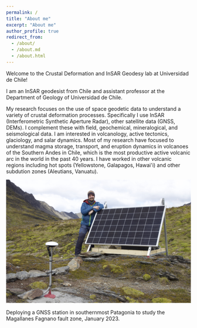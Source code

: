 ```yaml
---
permalink: /
title: "About me"
excerpt: "About me"
author_profile: true
redirect_from: 
  - /about/
  - /about.md
  - /about.html
---
```


Welcome to the Crustal Deformation and InSAR Geodesy lab at Universidad de Chile!

I am an InSAR geodesist from Chile and assistant professor at the Department of Geology of Universidad de Chile. 

My research focuses on the use of space geodetic data to understand a variety of crustal deformation processes. Specifically I use InSAR (Interferometric Synthetic Aperture Radar), other satellite data (GNSS, DEMs). I complement these with field, geochemical, mineralogical, and seismological data. I am interested in volcanology, active tectonics, glaciology, and salar dynamics. Most of my research have focused to understand magma storage, transport, and eruption dynamics in volcanoes of the Southern Andes in Chile, which is the most productive active volcanic arc in the world in the past 40 years. I have worked in other volcanic regions including hot spots (Yellowstone, Galapagos, Hawai'i) and other subdution zones (Aleutians, Vanuatu). 


<img style="float: center;" src="/images/IMG_8404.jpg">

Deploying a GNSS station in southernmost Patagonia to study the Magallanes Fagnano fault zone, January 2023.
 

